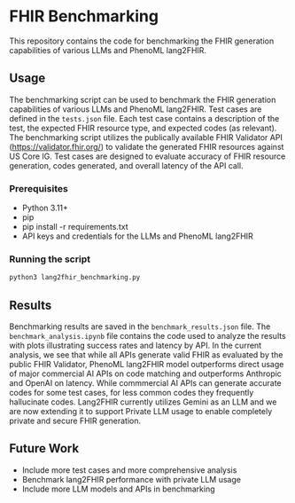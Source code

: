 # FHIR Benchmarking

This repository contains the code for benchmarking the FHIR generation capabilities of various LLMs and PhenoML lang2FHIR.

## Usage

The benchmarking script can be used to benchmark the FHIR generation capabilities of various LLMs and PhenoML lang2FHIR. Test cases are defined in the `tests.json` file. Each test case contains a description of the test, the expected FHIR resource type, and expected codes (as relevant). The benchmarking script utilizes the publically available FHIR Validator API (https://validator.fhir.org/) to validate the generated FHIR resources against US Core IG. Test cases are designed to evaluate accuracy of FHIR resource generation, codes generated, and overall latency of the API call. 

### Prerequisites

- Python 3.11+
- pip
- pip install -r requirements.txt
- API keys and credentials for the LLMs and PhenoML lang2FHIR

### Running the script

```bash
python3 lang2fhir_benchmarking.py
```

## Results

Benchmarking results are saved in the `benchmark_results.json` file. The `benchmark_analysis.ipynb` file contains the code used to analyze the results with plots illustrating success rates and latency by API. In the current analysis, we see that while all APIs generate valid FHIR as evaluated by the public FHIR Validator,  PhenoML lang2FHIR model outperforms direct usage of major commercial AI APIs on code matching and outperforms Anthropic and OpenAI on latency. While commmercial AI APIs can generate accurate codes for some test cases, for less common codes they frequently hallucinate codes. Lang2FHIR currently utilizes Gemini as an LLM and we are now extending it to support Private LLM usage to enable completely private and secure FHIR generation. 

## Future Work

- Include more test cases and more comprehensive analysis
- Benchmark lang2FHIR performance with private LLM usage
- Include more LLM models and APIs in benchmarking



